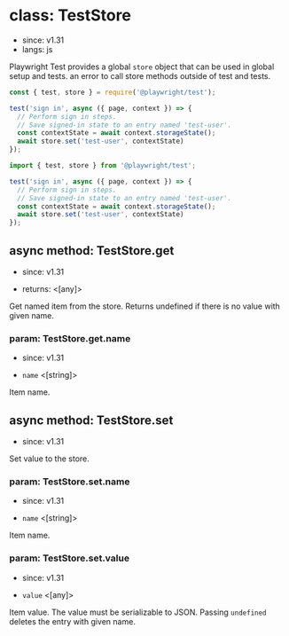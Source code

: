# class: TestStore
* since: v1.31
* langs: js

Playwright Test provides a global `store` object that can be used in global setup and tests.
an error to call store methods outside of test and tests.

```js tab=js-js
const { test, store } = require('@playwright/test');

test('sign in', async ({ page, context }) => {
  // Perform sign in steps.
  // Save signed-in state to an entry named 'test-user'.
  const contextState = await context.storageState();
  await store.set('test-user', contextState)
});
```

```js tab=js-ts
import { test, store } from '@playwright/test';

test('sign in', async ({ page, context }) => {
  // Perform sign in steps.
  // Save signed-in state to an entry named 'test-user'.
  const contextState = await context.storageState();
  await store.set('test-user', contextState)
});
```

## async method: TestStore.get
* since: v1.31
- returns: <[any]>

Get named item from the store. Returns undefined if there is no value with given name.

### param: TestStore.get.name
* since: v1.31
- `name` <[string]>

Item name.

## async method: TestStore.set
* since: v1.31

Set value to the store.

### param: TestStore.set.name
* since: v1.31
- `name` <[string]>

Item name.

### param: TestStore.set.value
* since: v1.31
- `value` <[any]>

Item value. The value must be serializable to JSON. Passing `undefined` deletes the entry with given name.

